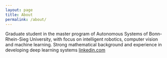 ```yaml
---
layout: page
title: About
permalink: /about/
---
```


Graduate student in the master program of Autonomous Systems of Bonn-Rhein-Sieg University, with focus on intelligent robotics, computer vision and machine learning. Strong mathematical background and experience in developing deep learning systems [linkedin.com](www.linkedin.com/in/octavio_arriaga)

<!---
This is the base Jekyll theme. You can find out more info about customizing your Jekyll theme, as well as basic Jekyll usage documentation at [jekyllrb.com](http://jekyllrb.com/)

You can find the source code for the Jekyll new theme at:
{% include icon-github.html username="jekyll" %} /
[minima](https://github.com/jekyll/minima)

You can find the source code for Jekyll at
{% include icon-github.html username="jekyll" %} /
[jekyll](https://github.com/jekyll/jekyll)
-->
